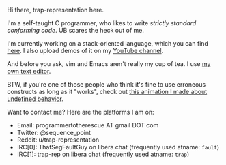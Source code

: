 Hi there, trap-representation here.

I'm a self-taught C programmer, who likes to write *strictly standard conforming code*. UB scares the heck out of me.

I'm currently working on a stack-oriented language, which you can find [here](https://github.com/trap-representation/Chlore). I also upload demos of it on my [YouTube channel](https://www.youtube.com/channel/UC0j25PUywdrQGOR2jWkuPHg).

And before you ask, vim and Emacs aren't really my cup of tea. I use [my own text editor](https://github.com/trap-representation/YET).

BTW, if you're one of those people who think it's fine to use erroneous constructs as long as it "works", check out [this animation I made about undefined behavior](https://youtu.be/-gVAP8YMlk0).

Want to contact me? Here are the platforms I am on:
- Email: programmertotherescue AT gmail DOT com
- Twitter: @sequence_point
- Reddit: u/trap-representation
- IRC\[0\]: ThatSegFaultGuy on libera chat (frequently used atname: `fault`)
- IRC\[1\]: trap-rep on libera chat (frequently used atname: `trap`)
